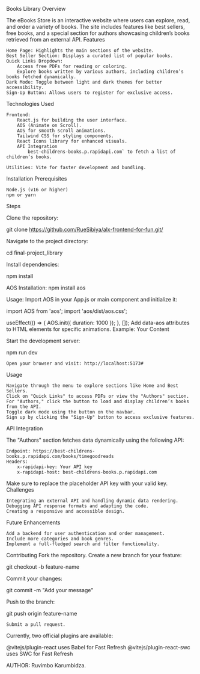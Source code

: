 Books Library
Overview

The eBooks Store is an interactive website where users can explore, read, and order a variety of books. The site includes features like best sellers, free books, and a special section for authors showcasing children’s books retrieved from an external API.
Features

    Home Page: Highlights the main sections of the website.
    Best Seller Section: Displays a curated list of popular books.
    Quick Links Dropdown:
        Access free PDFs for reading or coloring.
        Explore books written by various authors, including children’s books fetched dynamically.
    Dark Mode: Toggle between light and dark themes for better accessibility.
    Sign-Up Button: Allows users to register for exclusive access.

Technologies Used

    Frontend:
        React.js for building the user interface.
        AOS (Animate on Scroll).
        AOS for smooth scroll animations.
        Tailwind CSS for styling components.
        React Icons library for enhanced visuals.
        API Integration
            best-childrens-books.p.rapidapi.com` to fetch a list of children’s books.

    Utilities: Vite for faster development and bundling.

Installation
Prerequisites

    Node.js (v16 or higher)
    npm or yarn

Steps

Clone the repository:





git clone https://github.com/RueSibiya/alx-frontend-for-fun.git/

Navigate to the project directory:

cd final-project_library

Install dependencies:

npm install

AOS Installation: npm install aos

Usage: Import AOS in your App.js or main component and initialize it:

import AOS from 'aos'; import 'aos/dist/aos.css';

useEffect(() => { AOS.init({ duration: 1000 }); }, []); Add data-aos attributes to HTML elements for specific animations. Example:
Your Content

Start the development server:

npm run dev

    Open your browser and visit: http://localhost:5173#

Usage

    Navigate through the menu to explore sections like Home and Best Sellers.
    Click on "Quick Links" to access PDFs or view the "Authors" section.
    For "Authors," click the button to load and display children’s books from the API.
    Toggle dark mode using the button on the navbar.
    Sign up by clicking the "Sign-Up" button to access exclusive features.

API Integration

The "Authors" section fetches data dynamically using the following API:

    Endpoint: https://best-childrens-books.p.rapidapi.com/books/timegoodreads
    Headers:
        x-rapidapi-key: Your API key
        x-rapidapi-host: best-childrens-books.p.rapidapi.com

Make sure to replace the placeholder API key with your valid key.
Challenges

    Integrating an external API and handling dynamic data rendering.
    Debugging API response formats and adapting the code.
    Creating a responsive and accessible design.

Future Enhancements

    Add a backend for user authentication and order management.
    Include more categories and book genres.
    Implement a full-fledged search and filter functionality.

Contributing
Fork the repository.
Create a new branch for your feature:

git checkout -b feature-name

Commit your changes:

git commit -m "Add your message"

Push to the branch:

git push origin feature-name

    Submit a pull request.

Currently, two official plugins are available:

@vitejs/plugin-react uses Babel for Fast Refresh
@vitejs/plugin-react-swc uses SWC for Fast Refresh

AUTHOR: Ruvimbo Karumbidza.
